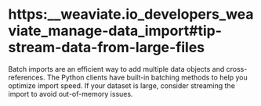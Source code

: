 # https:\_\_weaviate.io_developers_weaviate_manage-data_import#tip-stream-data-from-large-files

Batch imports are an efficient way to add multiple data objects and cross-references. The Python clients have built-in batching methods to help you optimize import speed. If your dataset is large, consider streaming the import to avoid out-of-memory issues.
